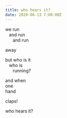 ```yaml
---
title: who hears it?
date: 2020-06-13 7:00:00Z
---
```


we run  
&nbsp;&nbsp;&nbsp;and run  
&nbsp;&nbsp;&nbsp;&nbsp;&nbsp;&nbsp;and run  

away  

but who is it  
&nbsp;&nbsp;&nbsp;who is  
&nbsp;&nbsp;&nbsp;&nbsp;&nbsp;&nbsp;running?  

and when  
one  
hand  

claps!  

who hears it?